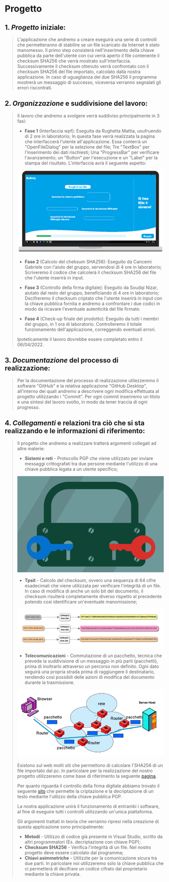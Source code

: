 # Progetto

## 1. *Progetto* iniziale:
> L'applicazione che andremo a creare eseguirà una serie di controlli che permetteranno di stabilire se un file scaricato da Internet è stato manomesso.
> Il primo step consisterà nell'inserimento della chiave pubblica da parte dell'utente con cui verrà aperto il file contenente il checksum SHA256 che verrà mostrato sull'interfaccia.
> Successivamente il checksum ottenuto verrà confrontato con il checksum SHA256 del file importato, calcolato dalla nostra applicazione.
> In caso di uguaglianza dei due SHA256 il programma mostrerà un messaggio di successo, viceversa verranno segnalati gli errori riscontrati.

## 2. *Organizzazione* e suddivisione del lavoro:
> Il lavoro che andremo a svolgere verrà suddiviso principalmente in 3 fasi:
> - **Fase 1** (Interfaccia wpf): Eseguita da Rughetta Mattia, usufruendo di 2 ore in laboratorio;
> In questa fase verrà realizzata la pagina che interfaccerà l'utente all'applicazione. Essa conterrà un "OpenFileDialog" per la selezione del file; Tre "TextBox" per l'inserimento dei dati rischiesti; Una "ProgressBar" per verificare l'avanzamento; un "Button" per l'esecuzione e un "Label" per la stampa del risultato.
> L'interfaccia avrà il seguente aspetto:
> 
> ![Interfaccia](Interfaccia.png)
>  
> - **Fase 2** (Calcolo del cheksum SHA256): Eseguito da Cancemi Gabriele con l'aiuto del gruppo, servendosi di 4 ore in laboratorio;
> Scriveremo il codice che calcolerà il checksum SHA256 del file che l'utente inserirà in input.  
> 
> - **Fase 3** (Controllo della firma digitale): Eseguito da Soudqi Nizar, aiutato dal resto del gruppo, beneficiando di 4 ore in laboratorio;
> Decifreremo il checksum criptato che l'utente inserirà in input con la chiave pubblica fornita e andremo a confrontare i due codici in modo da ricavare l'eventuale autenticità del file firmato.
> 
> - **Fase 4** (Check-up finale del prodotto): Eseguito da tutti i membri del gruppo, in 1 ora di laboratorio.
> Controlleremo il totale funzionamento dell'applicazione, correggendo eventuali errori. 
> 
> Ipoteticamente il lavoro dovrebbe essere completato entro il 06/04/2022.

## 3. *Documentazione* del processo di realizzazione:
> Per la documentazione del processo di realizzazione utilezzeremo il software "GitHub" e la relativa applicazione "GitHub Desktop", all'interno dei quali andremo a descrivere ogni modifica effettuata al progetto utilizzando i "Commit".
> Per ogni commit inseriremo un titolo e una sintesi del lavoro svolto, in modo da tener traccia di ogni progresso.

## 4. *Collegamenti* e relazioni tra ciò che si sta realizzando e le informazioni di riferimento:
> Il progetto che andremo a realizzare tratterà argomenti collegati ad altre materie:
> - **Sistemi e reti** - Protocollo PGP che viene utilizzato per inviare messaggi crittografati tra due persone mediante l'utilizzo di una chiave pubblica legata a un utente specifico;
>
> ![PGP](PGP.png)
>
> - **Tpsit** - Calcolo del checksum, ovvero una sequenza di 64 cifre esadecimali che viene utilizzata per verificare l'integrità di un file. In caso di modifica di anche un solo bit del documento, il checksum risulterà completamente diverso rispetto al precedente potendo così identificare un'eventuale manomissione;
>
>  ![SHA256](SHA256.png)
>
> - **Telecomunicazioni** - Commutazione di un pacchetto, tecnica che prevede la suddivisione di un messaggio in più parti (pacchetti), prima di inoltrarlo attraverso un percorso non definito. Ogni dato seguirà una propria strada prima di raggiungere il destinatario, rendendo così possibili delle azioni di modifica del documento durante la trasmissione.
>
> ![COMMUTAZIONI](Commutazione.png)
>
> Esistono sul web molti siti che permettono di calcolare l'SHA256 di un file importato dal pc. In particolare per la realizzazione del nostro progetto utilizzeremo come base di riferimento la seguente [pagina](https://emn178.github.io/online-tools/sha256.html).
> 
> Per quanto riguarda il controllo della firma digitale abbiamo trovato il seguente [sito](https://8gwifi.org/pgpencdec.jsp) che permette la criptazione e la decriptazione di un testo mediante l'utlizzo della chiave pubblica PGP.
> 
> La nostra applicazione unirà il funzionamento di entrambi i software, al fine di eseguire tutti i controlli utilizzando un'unica piattaforma.
> 
> Gli argomenti trattati in teoria che verranno ripresi nella creazione di questa applicazione sono principalmente:
> - **Metodi** - Utilizzo di codice già presente in Visual Studio, scritto da altri programmatori (Es. decriptazione con chiave PGP);
> - **Checksum SHA256** - Verifica l'integrità di un file. Nel nostro progetto deve essere calcolato dal programma;
> - **Chiavi asimmetriche** - Utilizzte per la comunicazione sicura tra due parti. In paricolare noi utilizzeremo solo la chiave pubblica che ci permetterà di decifrare un codice cifrato dal proprietario mediante la chiave privata.

